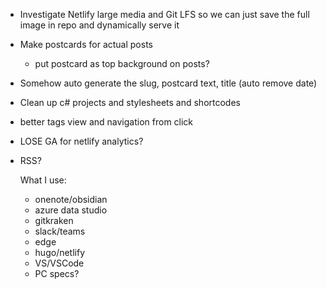 - Investigate Netlify large media and Git LFS so we can just save the full image in repo and dynamically serve it
- Make postcards for actual posts
  - put postcard as top background on posts?
- Somehow auto generate the slug, postcard text, title (auto remove date)
- Clean up c# projects and stylesheets and shortcodes
- better tags view and navigation from click
- LOSE GA for netlify analytics?
- RSS?

  What I use:
  - onenote/obsidian
  - azure data studio
  - gitkraken
  - slack/teams
  - edge
  - hugo/netlify
  - VS/VSCode
  - PC specs?